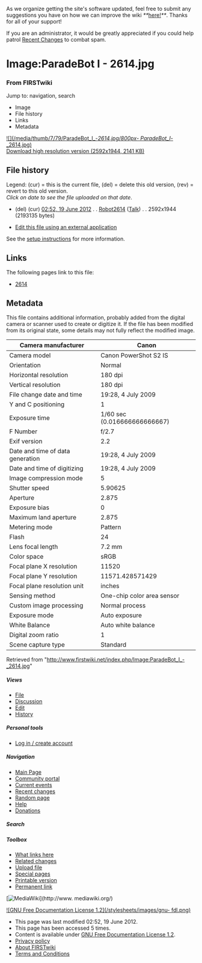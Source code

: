 As we organize getting the site's software updated, feel free to submit any
suggestions you have on how we can improve the wiki
_**_[here!](/index.php/User:Hallry/Suggestions "User:Hallry/Suggestions"
)_**_. Thanks for all of your support!

If you are an administrator, it would be greatly appreciated if you could help
patrol [Recent Changes](/index.php/Special:Recentchanges
"Special:Recentchanges" ) to combat spam.

# Image:ParadeBot I - 2614.jpg

### From FIRSTwiki

Jump to: navigation, search

  * Image
  * File history
  * Links
  * Metadata

[![](/media/thumb/7/79/ParadeBot_I_-_2614.jpg/800px-
ParadeBot_I_-_2614.jpg)](/media/7/79/ParadeBot_I_-_2614.jpg)  
[Download high resolution version (2592x1944, 2141
KB)](/media/7/79/ParadeBot_I_-_2614.jpg)

## File history

Legend: (cur) = this is the current file, (del) = delete this old version,
(rev) = revert to this old version.  
_Click on date to see the file uploaded on that date_.

  * (del) (cur) [02:52, 19 June 2012](/media/7/79/ParadeBot_I_-_2614.jpg "/media/7/79/ParadeBot I - 2614.jpg" ) . . [Robot2614](/index.php?title=User:Robot2614&action=edit "User:Robot2614" ) ([Talk](/index.php/User_talk:Robot2614 "User talk:Robot2614" )) . . 2592x1944 (2193135 bytes)
  

  * [Edit this file using an external application](/index.php?title=Image:ParadeBot_I_-_2614.jpg&action=edit&externaledit=true&mode=file "Image:ParadeBot I - 2614.jpg" )

See the [setup
instructions](http://meta.wikimedia.org/wiki/Help:External_editors
"http://meta.wikimedia.org/wiki/Help:External_editors" ) for more information.

## Links

The following pages link to this file:

  * [2614](/index.php/2614 "2614" )

## Metadata

This file contains additional information, probably added from the digital
camera or scanner used to create or digitize it. If the file has been modified
from its original state, some details may not fully reflect the modified
image.

Camera manufacturer |  Canon  
---|---  
Camera model |  Canon PowerShot S2 IS  
Orientation |  Normal  
Horizontal resolution |  180 dpi  
Vertical resolution |  180 dpi  
File change date and time |  19:28, 4 July 2009  
Y and C positioning |  1  
Exposure time |  1/60 sec (0.016666666666667)  
F Number |  f/2.7  
Exif version |  2.2  
Date and time of data generation |  19:28, 4 July 2009  
Date and time of digitizing |  19:28, 4 July 2009  
Image compression mode |  5  
Shutter speed |  5.90625  
Aperture |  2.875  
Exposure bias |  0  
Maximum land aperture |  2.875  
Metering mode |  Pattern  
Flash |  24  
Lens focal length |  7.2 mm  
Color space |  sRGB  
Focal plane X resolution |  11520  
Focal plane Y resolution |  11571.428571429  
Focal plane resolution unit |  inches  
Sensing method |  One-chip color area sensor  
Custom image processing |  Normal process  
Exposure mode |  Auto exposure  
White Balance |  Auto white balance  
Digital zoom ratio |  1  
Scene capture type |  Standard  
  
Retrieved from
"<http://www.firstwiki.net/index.php/Image:ParadeBot_I_-_2614.jpg>"

##### Views

  * [File](/index.php/Image:ParadeBot_I_-_2614.jpg)
  * [Discussion](/index.php?title=Image_talk:ParadeBot_I_-_2614.jpg&action=edit)
  * [Edit](/index.php?title=Image:ParadeBot_I_-_2614.jpg&action=edit)
  * [History](/index.php?title=Image:ParadeBot_I_-_2614.jpg&action=history)

##### Personal tools

  * [Log in / create account](/index.php?title=Special:Userlogin&returnto=Image:ParadeBot_I_-_2614.jpg)

[](/index.php/Main_Page "Main Page" )

##### Navigation

  * [Main Page](/index.php/Main_Page)
  * [Community portal](/index.php/FIRSTwiki:Community_portal)
  * [Current events](/index.php/Current_events)
  * [Recent changes](/index.php/Special:Recentchanges)
  * [Random page](/index.php/Special:Random)
  * [Help](/index.php/FIRSTwiki:Help)
  * [Donations](/index.php/FIRSTwiki:Site_support)

##### Search



##### Toolbox

  * [What links here](/index.php/Special:Whatlinkshere/Image:ParadeBot_I_-_2614.jpg)
  * [Related changes](/index.php/Special:Recentchangeslinked/Image:ParadeBot_I_-_2614.jpg)
  * [Upload file](/index.php/Special:Upload)
  * [Special pages](/index.php/Special:Specialpages)
  * [Printable version](/index.php?title=Image:ParadeBot_I_-_2614.jpg&printable=yes)
  * [Permanent link](/index.php?title=Image:ParadeBot_I_-_2614.jpg&oldid=152128)

[![MediaWiki](/skins/common/images/poweredby_mediawiki_88x31.png)](http://www.
mediawiki.org/)

[![GNU Free Documentation License 1.2](/stylesheets/images/gnu-
fdl.png)](http://www.gnu.org/copyleft/fdl.html)

  * This page was last modified 02:52, 19 June 2012.
  * This page has been accessed 5 times.
  * Content is available under [GNU Free Documentation License 1.2](http://www.gnu.org/copyleft/fdl.html "http://www.gnu.org/copyleft/fdl.html" ).
  * [Privacy policy](/index.php/FIRSTwiki:Privacy_policy "FIRSTwiki:Privacy policy" )
  * [About FIRSTwiki](/index.php/FIRSTwiki:About "FIRSTwiki:About" )
  * [Terms and Conditions](/index.php/FIRSTwiki:Terms_and_conditions "FIRSTwiki:Terms and conditions" )

